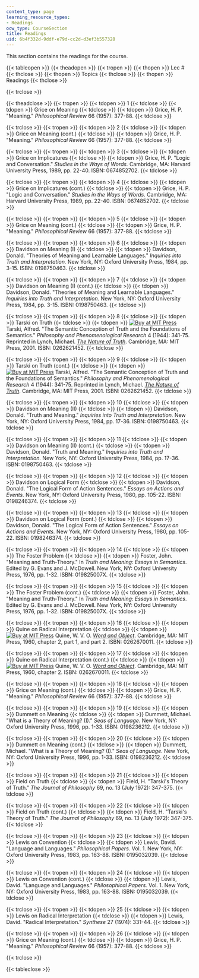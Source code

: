 ```yaml
---
content_type: page
learning_resource_types:
- Readings
ocw_type: CourseSection
title: Readings
uid: 6b4f332d-9ddf-e79d-cc2d-d3ef3b557328
---
```


This section contains the readings for the course.

{{< tableopen >}}
{{< theadopen >}}
{{< tropen >}}
{{< thopen >}}
Lec #
{{< thclose >}}
{{< thopen >}}
Topics
{{< thclose >}}
{{< thopen >}}
Readings
{{< thclose >}}

{{< trclose >}}

{{< theadclose >}}
{{< tropen >}}
{{< tdopen >}}
1
{{< tdclose >}}
{{< tdopen >}}
Grice on Meaning
{{< tdclose >}}
{{< tdopen >}}
Grice, H. P. "Meaning." _Philosophical Review_ 66 (1957): 377-88.
{{< tdclose >}}

{{< trclose >}}
{{< tropen >}}
{{< tdopen >}}
2
{{< tdclose >}}
{{< tdopen >}}
Grice on Meaning (cont.)
{{< tdclose >}}
{{< tdopen >}}
Grice, H. P. "Meaning." _Philosophical Review_ 66 (1957): 377-88.
{{< tdclose >}}

{{< trclose >}}
{{< tropen >}}
{{< tdopen >}}
3
{{< tdclose >}}
{{< tdopen >}}
Grice on Implicatures
{{< tdclose >}}
{{< tdopen >}}
Grice, H. P. "Logic and Conversation." _Studies in the Ways of Words._ Cambridge, MA: Harvard University Press, 1989, pp. 22-40. ISBN: 0674852702.
{{< tdclose >}}

{{< trclose >}}
{{< tropen >}}
{{< tdopen >}}
4
{{< tdclose >}}
{{< tdopen >}}
Grice on Implicatures (cont.)
{{< tdclose >}}
{{< tdopen >}}
Grice, H. P. "Logic and Conversation." _Studies in the Ways of Words._ Cambridge, MA: Harvard University Press, 1989, pp. 22-40. ISBN: 0674852702.
{{< tdclose >}}

{{< trclose >}}
{{< tropen >}}
{{< tdopen >}}
5
{{< tdclose >}}
{{< tdopen >}}
Grice on Meaning (cont.)
{{< tdclose >}}
{{< tdopen >}}
Grice, H. P. "Meaning." _Philosophical Review_ 66 (1957): 377-88.
{{< tdclose >}}

{{< trclose >}}
{{< tropen >}}
{{< tdopen >}}
6
{{< tdclose >}}
{{< tdopen >}}
Davidson on Meaning (I)
{{< tdclose >}}
{{< tdopen >}}
Davidson, Donald. "Theories of Meaning and Learnable Languages." _Inquiries into Truth and Interpretation._ New York, NY: Oxford University Press, 1984, pp. 3-15. ISBN: 0198750463.
{{< tdclose >}}

{{< trclose >}}
{{< tropen >}}
{{< tdopen >}}
7
{{< tdclose >}}
{{< tdopen >}}
Davidson on Meaning (I) (cont.)
{{< tdclose >}}
{{< tdopen >}}
Davidson, Donald. "Theories of Meaning and Learnable Languages." _Inquiries into Truth and Interpretation._ New York, NY: Oxford University Press, 1984, pp. 3-15. ISBN: 0198750463.
{{< tdclose >}}

{{< trclose >}}
{{< tropen >}}
{{< tdopen >}}
8
{{< tdclose >}}
{{< tdopen >}}
Tarski on Truth
{{< tdclose >}}
{{< tdopen >}}
[![Buy at MIT Press](/images/mp_logo.gif)](https://mitpress.mit.edu/books/nature-truth) Tarski, Alfred. "The Semantic Conception of Truth and the Foundations of Semantics." _Philosophy and Phenomenological Research_ 4 (1944): 341-75. Reprinted in Lynch, Michael. [_The Nature of Truth_](https://mitpress.mit.edu/books/nature-truth). Cambridge, MA: MIT Press, 2001. ISBN: 0262621452.
{{< tdclose >}}

{{< trclose >}}
{{< tropen >}}
{{< tdopen >}}
9
{{< tdclose >}}
{{< tdopen >}}
Tarski on Truth (cont.)
{{< tdclose >}}
{{< tdopen >}}
[![Buy at MIT Press](/images/mp_logo.gif)](https://mitpress.mit.edu/books/nature-truth) Tarski, Alfred. "The Semantic Conception of Truth and the Foundations of Semantics." _Philosophy and Phenomenological Research_ 4 (1944): 341-75. Reprinted in Lynch, Michael. [_The Nature of Truth_](https://mitpress.mit.edu/books/nature-truth). Cambridge, MA: MIT Press, 2001. ISBN: 0262621452.
{{< tdclose >}}

{{< trclose >}}
{{< tropen >}}
{{< tdopen >}}
10
{{< tdclose >}}
{{< tdopen >}}
Davidson on Meaning (II)
{{< tdclose >}}
{{< tdopen >}}
Davidson, Donald. "Truth and Meaning." _Inquiries into Truth and Interpretation._ New York, NY: Oxford University Press, 1984, pp. 17-36. ISBN: 0198750463.
{{< tdclose >}}

{{< trclose >}}
{{< tropen >}}
{{< tdopen >}}
11
{{< tdclose >}}
{{< tdopen >}}
Davidson on Meaning (II) (cont.)
{{< tdclose >}}
{{< tdopen >}}
Davidson, Donald. "Truth and Meaning." _Inquiries into Truth and Interpretation._ New York, NY: Oxford University Press, 1984, pp. 17-36. ISBN: 0198750463.
{{< tdclose >}}

{{< trclose >}}
{{< tropen >}}
{{< tdopen >}}
12
{{< tdclose >}}
{{< tdopen >}}
Davidson on Logical Form
{{< tdclose >}}
{{< tdopen >}}
Davidson, Donald. "The Logical Form of Action Sentences." _Essays on Actions and Events._ New York, NY: Oxford University Press, 1980, pp. 105-22. ISBN: 0198246374.
{{< tdclose >}}

{{< trclose >}}
{{< tropen >}}
{{< tdopen >}}
13
{{< tdclose >}}
{{< tdopen >}}
Davidson on Logical Form (cont.)
{{< tdclose >}}
{{< tdopen >}}
Davidson, Donald. "The Logical Form of Action Sentences." _Essays on Actions and Events._ New York, NY: Oxford University Press, 1980, pp. 105-22. ISBN: 0198246374.
{{< tdclose >}}

{{< trclose >}}
{{< tropen >}}
{{< tdopen >}}
14
{{< tdclose >}}
{{< tdopen >}}
The Foster Problem
{{< tdclose >}}
{{< tdopen >}}
Foster, John. "Meaning and Truth-Theory." In _Truth and Meaning: Essays in Semantics_. Edited by G. Evans and J. McDowell. New York, NY: Oxford University Press, 1976, pp. 1-32. ISBN: 019825007X.
{{< tdclose >}}

{{< trclose >}}
{{< tropen >}}
{{< tdopen >}}
15
{{< tdclose >}}
{{< tdopen >}}
The Foster Problem (cont.)
{{< tdclose >}}
{{< tdopen >}}
Foster, John. "Meaning and Truth-Theory." In _Truth and Meaning: Essays in Semantics_. Edited by G. Evans and J. McDowell. New York, NY: Oxford University Press, 1976, pp. 1-32. ISBN: 019825007X.
{{< tdclose >}}

{{< trclose >}}
{{< tropen >}}
{{< tdopen >}}
16
{{< tdclose >}}
{{< tdopen >}}
Quine on Radical Interpretation
{{< tdclose >}}
{{< tdopen >}}
[![Buy at MIT Press](/images/mp_logo.gif)](https://mitpress.mit.edu/books/word-and-object-1) Quine, W. V. O. [_Word and Object_](https://mitpress.mit.edu/books/word-and-object-1). Cambridge, MA: MIT Press, 1960, chapter 2, part 1, and part 2. ISBN: 0262670011.
{{< tdclose >}}

{{< trclose >}}
{{< tropen >}}
{{< tdopen >}}
17
{{< tdclose >}}
{{< tdopen >}}
Quine on Radical Interpretation (cont.)
{{< tdclose >}}
{{< tdopen >}}
[![Buy at MIT Press](/images/mp_logo.gif)](https://mitpress.mit.edu/books/word-and-object-1) Quine, W. V. O. [_Word and Object_](https://mitpress.mit.edu/books/word-and-object-1). Cambridge, MA: MIT Press, 1960, chapter 2. ISBN: 0262670011.
{{< tdclose >}}

{{< trclose >}}
{{< tropen >}}
{{< tdopen >}}
18
{{< tdclose >}}
{{< tdopen >}}
Grice on Meaning (cont.)
{{< tdclose >}}
{{< tdopen >}}
Grice, H. P. "Meaning." _Philosophical Review_ 66 (1957): 377-88.
{{< tdclose >}}

{{< trclose >}}
{{< tropen >}}
{{< tdopen >}}
19
{{< tdclose >}}
{{< tdopen >}}
Dummett on Meaning
{{< tdclose >}}
{{< tdopen >}}
Dummett, Michael. "What is a Theory of Meaning? (I)." _Seas of Language_. New York, NY: Oxford University Press, 1996, pp. 1-33. ISBN: 0198236212.
{{< tdclose >}}

{{< trclose >}}
{{< tropen >}}
{{< tdopen >}}
20
{{< tdclose >}}
{{< tdopen >}}
Dummett on Meaning (cont.)
{{< tdclose >}}
{{< tdopen >}}
Dummett, Michael. "What is a Theory of Meaning? (I)." _Seas of Language_. New York, NY: Oxford University Press, 1996, pp. 1-33. ISBN: 0198236212.
{{< tdclose >}}

{{< trclose >}}
{{< tropen >}}
{{< tdopen >}}
21
{{< tdclose >}}
{{< tdopen >}}
Field on Truth
{{< tdclose >}}
{{< tdopen >}}
Field, H. "Tarski's Theory of Truth." _The Journal of Philosophy_ 69, no. 13 (July 1972): 347-375.
{{< tdclose >}}

{{< trclose >}}
{{< tropen >}}
{{< tdopen >}}
22
{{< tdclose >}}
{{< tdopen >}}
Field on Truth (cont.)
{{< tdclose >}}
{{< tdopen >}}
Field, H. "Tarski's Theory of Truth." _The Journal of Philosophy_ 69, no. 13 (July 1972): 347-375.
{{< tdclose >}}

{{< trclose >}}
{{< tropen >}}
{{< tdopen >}}
23
{{< tdclose >}}
{{< tdopen >}}
Lewis on Convention
{{< tdclose >}}
{{< tdopen >}}
Lewis, David. "Language and Languages." _Philosophical Papers._ Vol. 1. New York, NY: Oxford University Press, 1983, pp. 163-88. ISBN: 0195032039.
{{< tdclose >}}

{{< trclose >}}
{{< tropen >}}
{{< tdopen >}}
24
{{< tdclose >}}
{{< tdopen >}}
Lewis on Convention (cont.)
{{< tdclose >}}
{{< tdopen >}}
Lewis, David. "Language and Languages." _Philosophical Papers._ Vol. 1. New York, NY: Oxford University Press, 1983, pp. 163-88. ISBN: 0195032039.
{{< tdclose >}}

{{< trclose >}}
{{< tropen >}}
{{< tdopen >}}
25
{{< tdclose >}}
{{< tdopen >}}
Lewis on Radical Interpretation
{{< tdclose >}}
{{< tdopen >}}
Lewis, David. "Radical Interpretation." _Synthese_ 27 (1974): 331-44.
{{< tdclose >}}

{{< trclose >}}
{{< tropen >}}
{{< tdopen >}}
26
{{< tdclose >}}
{{< tdopen >}}
Grice on Meaning (cont.)
{{< tdclose >}}
{{< tdopen >}}
Grice, H. P. "Meaning." _Philosophical Review_ 66 (1957): 377-88.
{{< tdclose >}}

{{< trclose >}}

{{< tableclose >}}